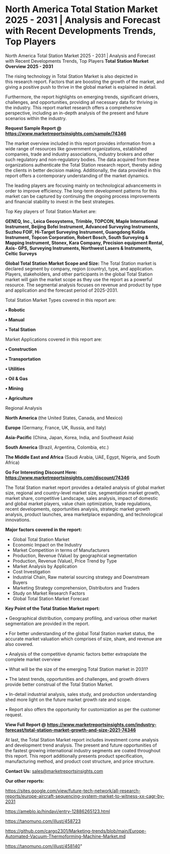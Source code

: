 # North America Total Station Market 2025 - 2031 | Analysis and Forecast with Recent Developments Trends, Top Players
 North America Total Station Market 2025 - 2031 | Analysis and Forecast with Recent Developments Trends, Top Players
<Strong> Total Station Market Overview 2025 - 2031</strong>

The rising technology in Total Station Market is also depicted in this research report. Factors that are boosting the growth of the market, and giving a positive push to thrive in the global market is explained in detail.

Furthermore, the report highlights on emerging trends, significant drivers, challenges, and opportunities, providing all necessary data for thriving in the industry. This report market research offers a comprehensive perspective, including an in-depth analysis of the present and future scenarios within the industry.

<strong>Request Sample Report @ <a href=https://www.marketreportsinsights.com/sample/74346>https://www.marketreportsinsights.com/sample/74346</a></strong>

The market overview included in this report provides information from a wide range of resources like government organizations, established companies, trade and industry associations, industry brokers and other such regulatory and non-regulatory bodies. The data acquired from these organizations authenticate the Total Station research report, thereby aiding the clients in better decision making. Additionally, the data provided in this report offers a contemporary understanding of the market dynamics.

The leading players are focusing mainly on technological advancements in order to improve efficiency. The long-term development patterns for this market can be captured by continuing the ongoing process improvements and financial stability to invest in the best strategies.

Top Key players of Total Station Market are:

<strong>GENEQ, Inc., Leica Geosystems, Trimble, TOPCON, Maple International Instrument, Beijing Bofei Instrument, Advanced Surveying Instruments, Suzhou FOIF, Hi-Target Surveying Instrument, Guangdong Kolida Instrument, Topcon Corporation, Robert Bosch, South Surveying & Mapping Instrument, Stonex, Kara Company, Precision equipment Rental, Axis- GPS, Surveying Instruments, Northwest Lasers & Instruments, Celtic Surveys</strong>

<strong><b>Global Total Station Market Scope and Size:</b></strong>
The Total Station market is declared segment by company, region (country), type, and application. Players, stakeholders, and other participants in the global Total Station market will gain the market scope as they use the report as a powerful resource. The segmental analysis focuses on revenue and product by type and application and the forecast period of 2025-2031.

Total Station Market Types covered in this report are:

<strong>• Robotic

• Manual

• Total Station</strong>

Market Applications covered in this report are:

<strong>• Construction

• Transportation

• Utilities

• Oil & Gas

• Mining

• Agriculture</strong> 

Regional Analysis

<strong>North America</strong> (the United States, Canada, and Mexico)

<strong>Europe</strong> (Germany, France, UK, Russia, and Italy)

<strong>Asia-Pacific</strong> (China, Japan, Korea, India, and Southeast Asia)

<strong>South America</strong> (Brazil, Argentina, Colombia, etc.)

<strong>The Middle East and Africa</strong> (Saudi Arabia, UAE, Egypt, Nigeria, and South Africa)

<strong>Go For Interesting Discount Here: <a href=https://www.marketreportsinsights.com/discount/74346>https://www.marketreportsinsights.com/discount/74346</a></strong>

The Total Station market report provides a detailed analysis of global market size, regional and country-level market size, segmentation market growth, market share, competitive Landscape, sales analysis, impact of domestic and global market players, value chain optimization, trade regulations, recent developments, opportunities analysis, strategic market growth analysis, product launches, area marketplace expanding, and technological innovations.

<strong><b>Major factors covered in the report:</b></strong>
<ul>
  <li>Global Total Station Market </li>
  <li>Economic Impact on the Industry</li>
  <li>Market Competition in terms of Manufacturers</li>
  <li>Production, Revenue (Value) by geographical segmentation</li>
  <li>Production, Revenue (Value), Price Trend by Type</li>
  <li>Market Analysis by Application</li>
  <li>Cost Investigation</li>
  <li>Industrial Chain, Raw material sourcing strategy and Downstream Buyers</li>
  <li>Marketing Strategy comprehension, Distributors and Traders</li>
  <li>Study on Market Research Factors</li>
  <li>Global Total Station Market Forecast</li>
</ul>

<strong><b>Key Point of the Total Station Market report:</b></strong>

• Geographical distribution, company profiling, and various other market segmentation are provided in the report.

• For better understanding of the global Total Station market status, the accurate market valuation which comprises of size, share, and revenue are also covered.

• Analysis of the competitive dynamic factors better extrapolate the complete market overview

• What will be the size of the emerging Total Station market in 2031?

• The latest trends, opportunities and challenges, and growth drivers provide better construal of the Total Station Market.

• In-detail industrial analysis, sales study, and production understanding shed more light on the future market growth rate and scope.

• Report also offers the opportunity for customization as per the customer request.

<strong><b>View Full Report @ <a href=https://www.marketreportsinsights.com/industry-forecast/total-station-market-growth-and-size-2021-74346>https://www.marketreportsinsights.com/industry-forecast/total-station-market-growth-and-size-2021-74346</a></b></strong>


At last, the Total Station Market report includes investment come analysis and development trend analysis. The present and future opportunities of the fastest growing international industry segments are coated throughout this report. This report additionally presents product specification, manufacturing method, and product cost structure, and price structure.

<strong>Contact Us:</strong>
sales@marketreportsinsights.com

<strong>Our other reports:</strong>

<a href=https://sites.google.com/view/future-tech-network/all-research-reports/europe-aircraft-sequencing-system-market-to-witness-xx-cagr-by-2031>https://sites.google.com/view/future-tech-network/all-research-reports/europe-aircraft-sequencing-system-market-to-witness-xx-cagr-by-2031</a>

<a href=https://ameblo.jp/hindavi/entry-12886265123.html>https://ameblo.jp/hindavi/entry-12886265123.html</a>

<a href=https://tanomuno.com/illust/458723>https://tanomuno.com/illust/458723</a>

<a href=https://github.com/cargo2301/Marketing-trends/blob/main/Europe-Automated-Vacuum-Thermoforming-Machine-Market.md>https://github.com/cargo2301/Marketing-trends/blob/main/Europe-Automated-Vacuum-Thermoforming-Machine-Market.md</a>

<a href=https://tanomuno.com/illust/458140>https://tanomuno.com/illust/458140</a>"
